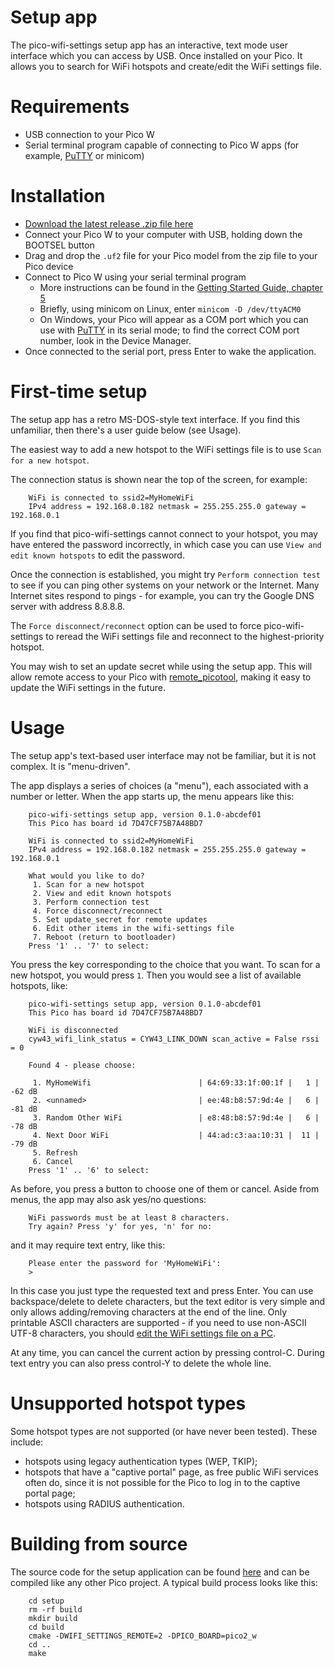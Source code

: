 # Setup app

The pico-wifi-settings setup app has an interactive, text mode user
interface which you can access by USB. Once installed on your Pico.
It allows you to search for WiFi hotspots and create/edit
the WiFi settings file.

# Requirements

 - USB connection to your Pico W
 - Serial terminal program capable of connecting to Pico W apps
   (for example, [PuTTY](https://www.chiark.greenend.org.uk/~sgtatham/putty/latest.html)
   or minicom)
 
# Installation

 - [Download the latest release .zip file here](/PLACEHOLDER)
 - Connect your Pico W to your computer with USB, holding down the BOOTSEL button
 - Drag and drop the `.uf2` file for your Pico model from the zip file to your Pico device
 - Connect to Pico W using your serial terminal program
   - More instructions can be found in the [Getting Started
    Guide, chapter 5](https://datasheets.raspberrypi.com/pico/getting-started-with-pico.pdf)
   - Briefly, using minicom on Linux, enter `minicom -D /dev/ttyACM0`
   - On Windows, your Pico will appear as a COM port which you can use
     with [PuTTY](https://www.chiark.greenend.org.uk/~sgtatham/putty/latest.html) in its
     serial mode; to find the correct COM port number, look in the Device Manager.
 - Once connected to the serial port, press Enter to wake the application.

# First-time setup

The setup app has a retro MS-DOS-style text interface. If you find this unfamiliar,
then there's a user guide below (see Usage).

The easiest way to add a new hotspot to the WiFi settings file is to use
`Scan for a new hotspot`.

The connection status is shown near the top of the screen, for example:
```
    WiFi is connected to ssid2=MyHomeWiFi
    IPv4 address = 192.168.0.182 netmask = 255.255.255.0 gateway = 192.168.0.1
```
If you find that pico-wifi-settings cannot connect to your hotspot, you may have entered the
password incorrectly, in which case you can use `View and edit known hotspots`
to edit the password.

Once the connection is established, you might try `Perform connection test`
to see if you can ping other systems on your network or the Internet. Many
Internet sites respond to pings - for example, you can try the Google DNS server
with address 8.8.8.8.

The `Force disconnect/reconnect` option can be used to force pico-wifi-settings
to reread the WiFi settings file and reconnect to the highest-priority hotspot.

You may wish to set an update secret while using the setup app. This will allow
remote access to your Pico with [remote\_picotool](REMOTE.md), making it easy to
update the WiFi settings in the future.

# Usage

The setup app's text-based user interface may not be familiar, but it is not complex.
It is "menu-driven".

The app displays a series of choices (a "menu"), each associated with a number or letter.
When the app starts up, the menu appears like this:
```
    pico-wifi-settings setup app, version 0.1.0-abcdef01
    This Pico has board id 7D47CF75B7A48BD7

    WiFi is connected to ssid2=MyHomeWiFi
    IPv4 address = 192.168.0.182 netmask = 255.255.255.0 gateway = 192.168.0.1

    What would you like to do?
     1. Scan for a new hotspot
     2. View and edit known hotspots
     3. Perform connection test
     4. Force disconnect/reconnect
     5. Set update_secret for remote updates
     6. Edit other items in the wifi-settings file
     7. Reboot (return to bootloader)
    Press '1' .. '7' to select:
```
You press the key corresponding to the choice that you want. To scan for a new hotspot,
you would press `1`. Then you would see a list of available hotspots, like:
```
    pico-wifi-settings setup app, version 0.1.0-abcdef01
    This Pico has board id 7D47CF75B7A48BD7

    WiFi is disconnected
    cyw43_wifi_link_status = CYW43_LINK_DOWN scan_active = False rssi = 0

    Found 4 - please choose:

     1. MyHomeWifi                        | 64:69:33:1f:00:1f |   1 | -62 dB
     2. <unnamed>                         | ee:48:b8:57:9d:4e |   6 | -81 dB
     3. Random Other WiFi                 | e8:48:b8:57:9d:4e |   6 | -78 dB
     4. Next Door WiFi                    | 44:ad:c3:aa:10:31 |  11 | -79 dB
     5. Refresh
     6. Cancel
    Press '1' .. '6' to select:
```
As before, you press a button to choose one of them or cancel. 
Aside from menus, the app may also ask yes/no questions:
```
    WiFi passwords must be at least 8 characters.
    Try again? Press 'y' for yes, 'n' for no:
```
and it may require text entry, like this:
```
    Please enter the password for 'MyHomeWiFi':
    >
```
In this case you just type the requested text and press Enter. You can use backspace/delete
to delete characters, but the text editor is very simple and only allows adding/removing
characters at the end of the line. Only printable ASCII characters are supported - if you need
to use non-ASCII UTF-8 characters, you should [edit the
WiFi settings file on a PC](SETTINGS_FILE.md).

At any time, you can cancel the current action by pressing control-C. During text entry
you can also press control-Y to delete the whole line.

# Unsupported hotspot types

Some hotspot types are not supported (or have never been tested). These include:

 - hotspots using legacy authentication types (WEP, TKIP);
 - hotspots that have a "captive portal" page, as free public WiFi services often do,
   since it is not possible for the Pico to log in to the captive portal page;
 - hotspots using RADIUS authentication.

# Building from source

The source code for the setup application can be found [here](../setup) and can
be compiled like any other Pico project. A typical build process looks like this:
```
    cd setup
    rm -rf build
    mkdir build
    cd build
    cmake -DWIFI_SETTINGS_REMOTE=2 -DPICO_BOARD=pico2_w
    cd ..
    make
```
